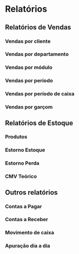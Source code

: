 <!-- TITLE: Relatorios -->
<!-- SUBTITLE: A quick summary of Relatorios -->

# Relatórios
## Relatórios de Vendas
### Vendas por cliente
### Vendas por departamento
### Vendas por módulo
### Vendas por período
### Vendas por período de caixa
### Vendas por garçom

## Relatórios de Estoque
### Produtos
### Estorno Estoque
### Estorno Perda
### CMV Teórico

## Outros relatórios
### Contas a Pagar
### Contas a Receber
### Movimento de caixa
### Apuração dia a dia